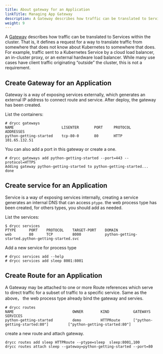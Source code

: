 ```yaml
---
title: About gateway for an Application
linkTitle: Managing App Gateway
description: A Gateway describes how traffic can be translated to Services within the cluster.
weight: 9
---
```



A [Gateway][gateway api] describes how traffic can be translated to Services within the cluster. That is, it defines a request for a way to translate traffic from somewhere that does not know about Kubernetes to somewhere that does. For example, traffic sent to a Kubernetes Service by a cloud load balancer, an in-cluster proxy, or an external hardware load balancer. While many use cases have client traffic originating “outside” the cluster, this is not a requirement.

## Create Gateway for an Application

Gateway is a way of exposing services externally, which generates an external IP address to connect route and service.
After deploy, the gateway has been created.

List the containers:
```
# drycc gateways
NAME                      LISENTER       PORT     PROTOCOL    ADDRESSES      
python-getting-started    tcp-80-0       80       HTTP        101.65.132.51     
```

You can also add a port in this gateway or create a one.
```
# drycc gateways add python-getting-started --port=443 --protocol=HTTPS
Adding gateway python-getting-started to python-getting-started... done     
```

## Create service for an Application

Service is a way of exposing services internally, creating a service generates an internal DNS that can access `ptype`.
the web process type has been created, for others types, you should add as needed.

List the services:
```
$ drycc services
PTYPE      PORT    PROTOCOL    TARGET-PORT    DOMAIN                                    
web        80      TCP         8000           python-getting-started.python-getting-started.svc  
```

Add a new service for process type
```
# drycc services add --help
# drycc services add sleep 8001:8001
```

## Create Route for an Application

A Gateway may be attached to one or more Route references which serve to direct traffic for a subset of traffic to a specific service.
Same as the above， the web process type already bind the gateway and servies.

```
# drycc routes
NAME                           OWNER        KIND           GATEWAYS                              SERVICES       
python-getting-started         demo         HTTPRoute      ["python-getting-started:80"]         ["python-getting-started:80"]      
```

create a new route and attach gateway.
```
drycc routes add sleep HTTPRoute --ptype=sleep  sleep:8001,100
drycc routes attach sleep --gateway=python-getting-started --port=80
```


[gateway api]: https://gateway-api.sigs.k8s.io/
